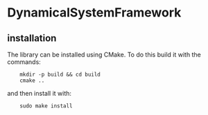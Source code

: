 # DynamicalSystemFramework

## installation
The library can be installed using CMake. To do this build it with the commands:
```
    mkdir -p build && cd build
    cmake ..
```
and then install it with:
```
    sudo make install
```
